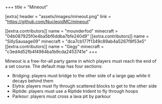 +++
title = "Mineout"

[extra]
header = "assets/images/mineout.png"
link = "https://github.com/NucleoidMC/mineout"

[[extra.contributors]]
name = "mounderfod"
minecraft = "04b087925f0e4ba5bf6ddba7bfe240d9"
[[extra.contributors]]
name = "SillySausage09"
minecraft = "dca7cb177f1349c89ab4a5267f8f53e5"
[[extra.contributors]]
name = "Gegy"
minecraft = "c3ed4d52fb4f4964ba1b9cda2453741e"
+++

Mineout is a free-for-all party game in which players must reach the end of a set course.
The default map has four sections: 
- Bridging: players must bridge to the other side of a large gap while it decays behind them
- Elytra: players must fly through scattered blocks to get to the other side
- Riptide: players must use a Riptide trident to fly through hoops
- Parkour: players must cross a lava pit by parkour
